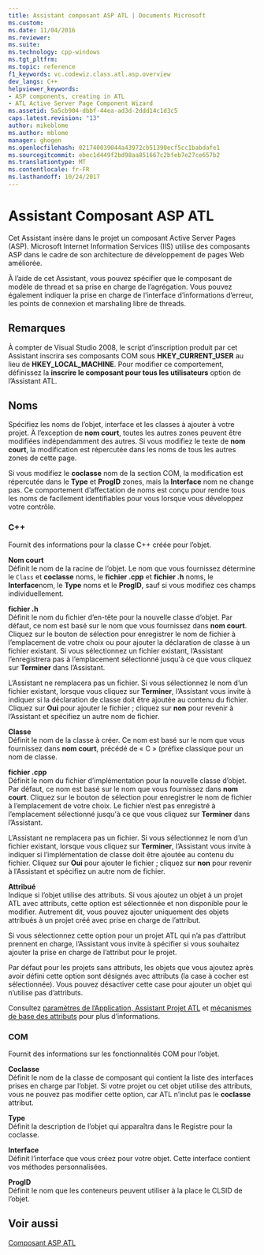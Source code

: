 ```yaml
---
title: Assistant composant ASP ATL | Documents Microsoft
ms.custom: 
ms.date: 11/04/2016
ms.reviewer: 
ms.suite: 
ms.technology: cpp-windows
ms.tgt_pltfrm: 
ms.topic: reference
f1_keywords: vc.codewiz.class.atl.asp.overview
dev_langs: C++
helpviewer_keywords:
- ASP components, creating in ATL
- ATL Active Server Page Component Wizard
ms.assetid: 5a5cb904-dbbf-44ea-ad3d-2ddd14c1d3c5
caps.latest.revision: "13"
author: mikeblome
ms.author: mblome
manager: ghogen
ms.openlocfilehash: 021740039044a43972cb51390ecf5cc1babdafe1
ms.sourcegitcommit: ebec1d449f2bd98aa851667c2bfeb7e27ce657b2
ms.translationtype: MT
ms.contentlocale: fr-FR
ms.lasthandoff: 10/24/2017
---
```

# <a name="atl-active-server-page-component-wizard"></a>Assistant Composant ASP ATL
Cet Assistant insère dans le projet un composant Active Server Pages (ASP). Microsoft Internet Information Services (IIS) utilise des composants ASP dans le cadre de son architecture de développement de pages Web améliorée.  
  
 À l’aide de cet Assistant, vous pouvez spécifier que le composant de modèle de thread et sa prise en charge de l’agrégation. Vous pouvez également indiquer la prise en charge de l’interface d’informations d’erreur, les points de connexion et marshaling libre de threads.  
  
## <a name="remarks"></a>Remarques  
 À compter de Visual Studio 2008, le script d’inscription produit par cet Assistant inscrira ses composants COM sous **HKEY_CURRENT_USER** au lieu de **HKEY_LOCAL_MACHINE**. Pour modifier ce comportement, définissez la **inscrire le composant pour tous les utilisateurs** option de l’Assistant ATL.  
  
## <a name="names"></a>Noms  
 Spécifiez les noms de l’objet, interface et les classes à ajouter à votre projet. À l’exception de **nom court**, toutes les autres zones peuvent être modifiées indépendamment des autres. Si vous modifiez le texte de **nom court**, la modification est répercutée dans les noms de tous les autres zones de cette page.  
  
 Si vous modifiez le **coclasse** nom de la section COM, la modification est répercutée dans le **Type** et **ProgID** zones, mais la **Interface** nom ne change pas. Ce comportement d’affectation de noms est conçu pour rendre tous les noms de facilement identifiables pour vous lorsque vous développez votre contrôle.  
  
### <a name="c"></a>C++  
 Fournit des informations pour la classe C++ créée pour l’objet.  
  
 **Nom court**  
 Définit le nom de la racine de l’objet. Le nom que vous fournissez détermine le `Class` et **coclasse** noms, le **fichier .cpp** et **fichier .h** noms, le **Interface**nom, le **Type** noms et le **ProgID**, sauf si vous modifiez ces champs individuellement.  
  
 **fichier .h**  
 Définit le nom du fichier d’en-tête pour la nouvelle classe d’objet. Par défaut, ce nom est basé sur le nom que vous fournissez dans **nom court**. Cliquez sur le bouton de sélection pour enregistrer le nom de fichier à l’emplacement de votre choix ou pour ajouter la déclaration de classe à un fichier existant. Si vous sélectionnez un fichier existant, l’Assistant l’enregistrera pas à l’emplacement sélectionné jusqu'à ce que vous cliquez sur **Terminer** dans l’Assistant.  
  
 L’Assistant ne remplacera pas un fichier. Si vous sélectionnez le nom d’un fichier existant, lorsque vous cliquez sur **Terminer**, l’Assistant vous invite à indiquer si la déclaration de classe doit être ajoutée au contenu du fichier. Cliquez sur **Oui** pour ajouter le fichier ; cliquez sur **non** pour revenir à l’Assistant et spécifiez un autre nom de fichier.  
  
 **Classe**  
 Définit le nom de la classe à créer. Ce nom est basé sur le nom que vous fournissez dans **nom court**, précédé de « C » (préfixe classique pour un nom de classe.  
  
 **fichier .cpp**  
 Définit le nom du fichier d’implémentation pour la nouvelle classe d’objet. Par défaut, ce nom est basé sur le nom que vous fournissez dans **nom court**. Cliquez sur le bouton de sélection pour enregistrer le nom de fichier à l’emplacement de votre choix. Le fichier n’est pas enregistré à l’emplacement sélectionné jusqu'à ce que vous cliquez sur **Terminer** dans l’Assistant.  
  
 L’Assistant ne remplacera pas un fichier. Si vous sélectionnez le nom d’un fichier existant, lorsque vous cliquez sur **Terminer**, l’Assistant vous invite à indiquer si l’implémentation de classe doit être ajoutée au contenu du fichier. Cliquez sur **Oui** pour ajouter le fichier ; cliquez sur **non** pour revenir à l’Assistant et spécifiez un autre nom de fichier.  
  
 **Attribué**  
 Indique si l’objet utilise des attributs. Si vous ajoutez un objet à un projet ATL avec attributs, cette option est sélectionnée et non disponible pour le modifier. Autrement dit, vous pouvez ajouter uniquement des objets attribués à un projet créé avec prise en charge de l’attribut.  
  
 Si vous sélectionnez cette option pour un projet ATL qui n’a pas d’attribut prennent en charge, l’Assistant vous invite à spécifier si vous souhaitez ajouter la prise en charge de l’attribut pour le projet.  
  
 Par défaut pour les projets sans attributs, les objets que vous ajoutez après avoir défini cette option sont désignés avec attributs (la case à cocher est sélectionnée). Vous pouvez désactiver cette case pour ajouter un objet qui n’utilise pas d’attributs.  
  
 Consultez [paramètres de l’Application, Assistant Projet ATL](../../atl/reference/application-settings-atl-project-wizard.md) et [mécanismes de base des attributs](../../windows/basic-mechanics-of-attributes.md) pour plus d’informations.  
  
### <a name="com"></a>COM  
 Fournit des informations sur les fonctionnalités COM pour l’objet.  
  
 **Coclasse**  
 Définit le nom de la classe de composant qui contient la liste des interfaces prises en charge par l’objet. Si votre projet ou cet objet utilise des attributs, vous ne pouvez pas modifier cette option, car ATL n’inclut pas le **coclasse** attribut.  
  
 **Type**  
 Définit la description de l’objet qui apparaîtra dans le Registre pour la coclasse.  
  
 **Interface**  
 Définit l’interface que vous créez pour votre objet. Cette interface contient vos méthodes personnalisées.  
  
 **ProgID**  
 Définit le nom que les conteneurs peuvent utiliser à la place le CLSID de l’objet.  
  
## <a name="see-also"></a>Voir aussi  
 [Composant ASP ATL](../../atl/reference/adding-an-atl-active-server-page-component.md)

